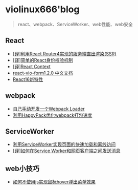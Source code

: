 # violinux666'blog

> react、webpack、ServiceWorker、web性能、web安全

## React
- [[译]利用React Router4实现的服务端直出渲染(SSR)](https://my.oschina.net/u/988463/blog/2996828)
- [[译]简单的React身份校验机制](https://my.oschina.net/u/988463/blog/3001179)
- [[译]React Context](https://github.com/violinux666/blog/issues/6)
- [react-vio-form1.2.0 中文文档](https://github.com/violinux666/blog/issues/3)
- [React16新特性](https://github.com/violinux666/blog/issues/5)

## webpack
- [自己手动开发一个Webpack Loader](https://github.com/violinux666/blog/issues/7)
- [利用HappyPack优化webpack打包速度](https://github.com/violinux666/blog/issues/8)

## ServiceWorker
- [利用ServiceWorker实现页面的快速加载和离线访问](https://my.oschina.net/u/988463/blog/2999550)
- [[译]如何在Service Worker和网页客户端之间发送消息](https://my.oschina.net/u/988463/blog/2995231)

## web小技巧
- [如何不使用js实现鼠标hover弹出菜单效果](https://my.oschina.net/u/988463/blog/2994683)
